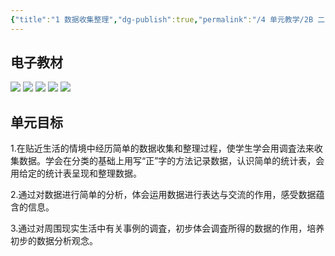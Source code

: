 ```yaml
---
{"title":"1 数据收集整理","dg-publish":true,"permalink":"/4 单元教学/2B 二下/1 数据收集整理/","dgPassFrontmatter":true,"noteIcon":""}
---
```



## 电子教材

<p class="grid-4">
	<img loading="lazy" decoding="async" src="https://book.pep.com.cn/1221001202131/files/mobile/8.jpg">
	<img loading="lazy" decoding="async" src="https://book.pep.com.cn/1221001202131/files/mobile/9.jpg">
	<img loading="lazy" decoding="async" src="https://book.pep.com.cn/1221001202131/files/mobile/10.jpg">
	<img loading="lazy" decoding="async" src="https://book.pep.com.cn/1221001202131/files/mobile/11.jpg">
	<img loading="lazy" decoding="async" src="https://book.pep.com.cn/1221001202131/files/mobile/12.jpg">
</p>

## 单元目标

1.在贴近生活的情境中经历简单的数据收集和整理过程，使学生学会用调査法来收集数据。学会在分类的基础上用写“正”字的方法记录数据，认识简单的统计表，会用给定的统计表呈现和整理数据。

2.通过对数据进行简单的分析，体会运用数据进行表达与交流的作用，感受数据蕴含的信息。

3.通过对周围现实生活中有关事例的调査，初步体会调査所得的数据的作用，培养初步的数据分析观念。
